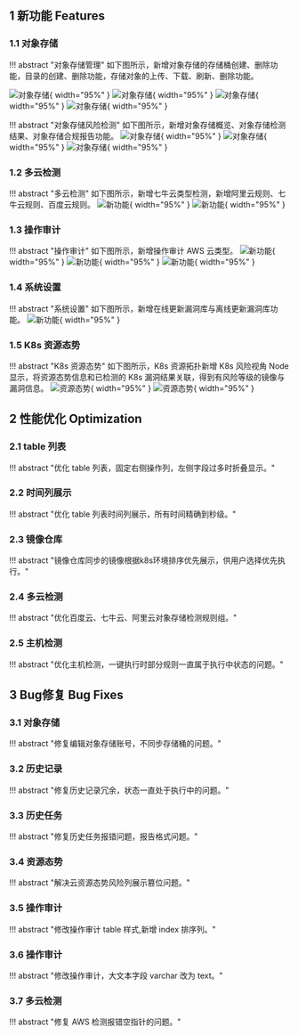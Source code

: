 ## 1 新功能 Features

### 1.1 对象存储

!!! abstract "对象存储管理"
    如下图所示，新增对象存储的存储桶创建、删除功能，目录的创建、删除功能，存储对象的上传、下载、刷新、删除功能。

![对象存储](../img/release/0.5.2/img.png){ width="95%" }
![对象存储](../img/release/0.5.2/img_1.png){ width="95%" }
![对象存储](../img/release/0.5.2/img_2.png){ width="95%" }
![对象存储](../img/release/0.5.2/img_3.png){ width="95%" }

!!! abstract "对象存储风险检测"
    如下图所示，新增对象存储概览、对象存储检测结果、对象存储合规报告功能。
![对象存储](../img/release/0.5.2/img_12.png){ width="95%" }
![对象存储](../img/release/0.5.2/img_13.png){ width="95%" }
![对象存储](../img/release/0.5.2/img_14.png){ width="95%" }

### 1.2 多云检测

!!! abstract "多云检测"
    如下图所示，新增七牛云类型检测，新增阿里云规则、七牛云规则、百度云规则。
![新功能](../img/release/0.5.2/img_4.png){ width="95%" }
![新功能](../img/release/0.5.2/img_5.png){ width="95%" }

### 1.3 操作审计

!!! abstract "操作审计"
    如下图所示，新增操作审计 AWS 云类型。
![新功能](../img/release/0.5.2/img_6.png){ width="95%" }
![新功能](../img/release/0.5.2/img_7.png){ width="95%" }
![新功能](../img/release/0.5.2/img_8.png){ width="95%" }

### 1.4 系统设置

!!! abstract "系统设置"
    如下图所示，新增在线更新漏洞库与离线更新漏洞库功能。
![新功能](../img/release/0.5.2/img_9.png){ width="95%" }

### 1.5 K8s 资源态势    

!!! abstract "K8s 资源态势"
    如下图所示，K8s 资源拓扑新增 K8s 风险视角 Node 显示，将资源态势信息和已检测的 K8s 漏洞结果关联，得到有风险等级的镜像与漏洞信息。
![资源态势](../img/release/0.5.2/img_10.png){ width="95%" }
![资源态势](../img/release/0.5.2/img_11.png){ width="95%" }


## 2 性能优化 Optimization

### 2.1 table 列表

!!! abstract "优化 table 列表，固定右侧操作列，左侧字段过多时折叠显示。"

### 2.2 时间列展示

!!! abstract "优化 table 列表时间列展示，所有时间精确到秒级。"

### 2.3 镜像仓库

!!! abstract "镜像仓库同步的镜像根据k8s环境排序优先展示，供用户选择优先执行。"

### 2.4 多云检测

!!! abstract "优化百度云、七牛云、阿里云对象存储检测规则组。"

### 2.5 主机检测

!!! abstract "优化主机检测，一键执行时部分规则一直属于执行中状态的问题。"

## 3 Bug修复 Bug Fixes

### 3.1 对象存储

!!! abstract "修复编辑对象存储账号，不同步存储桶的问题。"

### 3.2 历史记录

!!! abstract "修复历史记录冗余，状态一直处于执行中的问题。"

### 3.3 历史任务

!!! abstract "修复历史任务报错问题，报告格式问题。"

### 3.4 资源态势

!!! abstract "解决云资源态势风险列展示篡位问题。"

### 3.5 操作审计

!!! abstract "修改操作审计 table 样式,新增 index 排序列。"

### 3.6 操作审计

!!! abstract "修改操作审计，大文本字段 varchar 改为 text。"

### 3.7 多云检测

!!! abstract "修复 AWS 检测报错空指针的问题。"

